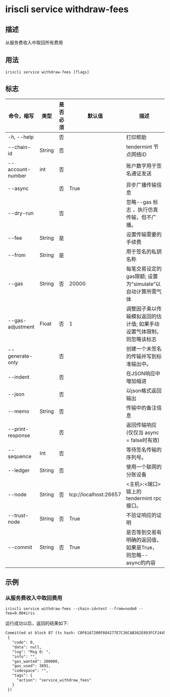 # iriscli service withdraw-fees 

## 描述

从服务费收入中取回所有费用

## 用法

```
iriscli service withdraw-fees [flags]
```

## 标志

| 命令，缩写       | 类型   | 是否必须 | 默认值                | 描述                                                         |
| ---------------- | ------ | -------- | --------------------- | ------------------------------------------------------------ |
| -h, --help       |        | 否       |                       | 打印帮助                                                     |
| --chain-id       | String | 否       |                       | tendermint 节点网络ID                                        |
| --account-number | int    | 否       |                       | 账户数字用于签名通证发送                                     |
| --async          |        | 否       | True                  | 异步广播传输信息                                             |
| --dry-run        |        | 否       |                       | 忽略--gas 标志 ，执行仿真传输，但不广播。                    |
| --fee            | String | 是       |                       | 设置传输需要的手续费                                         |
| --from           | String | 是       |                       | 用于签名的私钥名称                                           |
| --gas            | String | 否       | 20000                 | 每笔交易设定的gas限额; 设置为“simulate”以自动计算所需气体    |
| --gas-adjustment | Float  | 否       | 1                     | 调整因子乘以传输模拟返回的估计值; 如果手动设置气体限制，则忽略该标志 |
| --generate-only  |        | 否       |                       | 创建一个未签名的传输并写到标准输出中。                       |
| --indent         |        | 否       |                       | 在JSON响应中增加缩进                                         |
| --json           |        | 否       |                       | 以json格式返回输出                                           |
| --memo           | String | 否       |                       | 传输中的备注信息                                             |
| --print-response |        | 否       |                       | 返回传输响应 (仅仅当 async = false时有效)                    |
| --sequence       | Int    | 否       |                       | 等待签名传输的序列号。                                       |
| --ledger         | String | 否       |                       | 使用一个联网的分账设备                                       |
| --node           | String | 否       | tcp://localhost:26657 | <主机>:<端口> 链上的tendermint rpc 接口。                    |
| --trust-node     | String | 否       | True                  | 不验证响应的证明                                             |
| --commit         | String | 否     | True                  |是否等到交易有明确的返回值，如果是True，则忽略--async的内容|

## 示例

### 从服务费收入中取回费用 
```shell
iriscli service withdraw-fees --chain-id=test --from=node0 --fee=0.004iris
```

运行成功以后，返回的结果如下:

```txt
Committed at block 87 (tx hash: C0F61A7200F884277E7C36CAB362E893FCF2445D8E4450D93AEF0755BF346EF6, response:
 {
   "code": 0,
   "data": null,
   "log": "Msg 0: ",
   "info": "",
   "gas_wanted": 200000,
   "gas_used": 3891,
   "codespace": "",
   "tags": {
     "action": "service_withdraw_fees"
   }
 })
```


